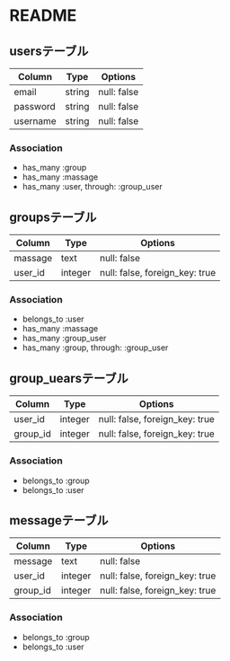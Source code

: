 # README

## usersテーブル
|Column|Type|Options|
|------|----|-------|
|email|string|null: false|
|password|string|null: false|
|username|string|null: false|
### Association
- has_many :group
- has_many :massage
- has_many  :user,  through:  :group_user

## groupsテーブル
|Column|Type|Options|
|------|----|-------|
|massage|text|null: false|
|user_id|integer|null: false, foreign_key: true|
### Association
- belongs_to :user
- has_many :massage
- has_many :group_user
- has_many  :group,  through:  :group_user


## group_uearsテーブル
|Column|Type|Options|
|------|----|-------|
|user_id|integer|null: false, foreign_key: true|
|group_id|integer|null: false, foreign_key: true|
### Association
- belongs_to :group
- belongs_to :user

## messageテーブル
|Column|Type|Options|
|------|----|-------|
|message|text|null: false|
|user_id|integer|null: false, foreign_key: true|
|group_id|integer|null: false, foreign_key: true|
### Association
- belongs_to :group
- belongs_to :user